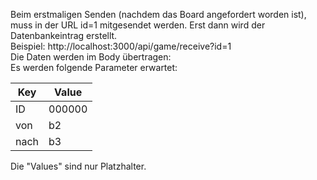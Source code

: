 Beim erstmaligen Senden (nachdem das Board angefordert worden ist), muss in der URL id=1 mitgesendet werden.
Erst dann wird der Datenbankeintrag erstellt.
<br>
Beispiel: http://localhost:3000/api/game/receive?id=1 <br>
Die Daten werden im Body übertragen: <br>
Es werden folgende Parameter erwartet:<br>

| Key | Value |
| ---  |---------|
| ID | 000000  |
| von  |b2|
| nach | b3  |

Die "Values" sind nur Platzhalter.
